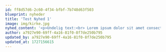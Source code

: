 ```yaml
---
id: ff8d57d6-2c60-4f34-bfbf-7b748d63f503
blueprint: nyheder
title: 'Test Nyhed 1'
image: img/kirke.jpg
nyhed_content: '<p>Undelig text:<br> Lorem ipsum dolor sit amet consectetur adipisicing elit. Esse beatae quod ad aperiam ullam officiis vel accusamus alias, culpa debitis enim asperiores distinctio est explicabo iste, provident commodi et deserunt molestias voluptatibus omnis dolorem adipisci! Culpa deleniti facilis esse consequatur animi! Aliquid ut debitis asperiores repellat autem necessitatibus iusto vel deserunt quisquam doloribus! Atque ipsa culpa id delectus voluptatibus soluta harum sint enim suscipit sapiente nisi minus quos quidem rem iusto repellat tempore maiores earum odit unde, architecto nobis. Obcaecati aperiam voluptate omnis consequuntur doloremque labore minima, vitae nostrum rem voluptatem praesentium nihil accusamus ex et officia iste quasi perferendis.</p>'
author: a7927e90-69ff-4a16-81f0-8f7de250b795
updated_by: a7927e90-69ff-4a16-81f0-8f7de250b795
updated_at: 1727156615
---
```

